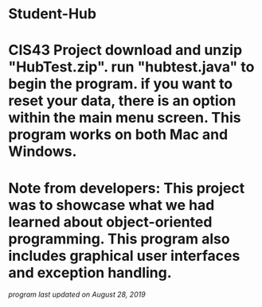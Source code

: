 # Student-Hub
CIS43 Project
download and unzip "HubTest.zip".
run "hubtest.java"  to begin the program.
if you want to reset your data, there is an option within the main menu screen.
This program works on both Mac and Windows.
====================================================
Note from developers:
This project was to showcase what we had learned about object-oriented programming. This program also includes graphical user interfaces and exception handling.
====================================================

*program last updated on August 28, 2019*

